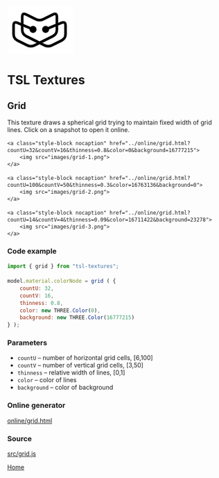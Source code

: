 <img class="logo" src="../assets/logo/logo.png">


# TSL Textures


## Grid

This texture draws a spherical grid trying to maintain fixed width of
grid lines. Click on a snapshot to open it online.

<p class="gallery">

	<a class="style-block nocaption" href="../online/grid.html?countU=32&countV=16&thinness=0.8&color=0&background=16777215">
		<img src="images/grid-1.png">
	</a>

	<a class="style-block nocaption" href="../online/grid.html?countU=100&countV=50&thinness=0.3&color=16763136&background=0">
		<img src="images/grid-2.png">
	</a>

	<a class="style-block nocaption" href="../online/grid.html?countU=14&countV=4&thinness=0.09&color=16711422&background=23278">
		<img src="images/grid-3.png">
	</a>

</p>


### Code example

```js
import { grid } from "tsl-textures";

model.material.colorNode = grid ( {
	countU: 32,
	countV: 16,
	thinness: 0.8,
	color: new THREE.Color(0),
	background: new THREE.Color(16777215)
} );
```


### Parameters

* `countU` &ndash; number of horizontal grid cells, [6,100]
* `countV` &ndash; number of vertical grid cells, [3,50]
* `thinness` &ndash; relative width of lines, [0,1]
* `color` &ndash; color of lines
* `background` &ndash; color of background


### Online generator

[online/grid.html](../online/grid.html)


### Source

[src/grid.js](https://github.com/boytchev/tsl-textures/blob/main/src/grid.js)


		
<div class="footnote">
	<a href="../">Home</a>
</div>